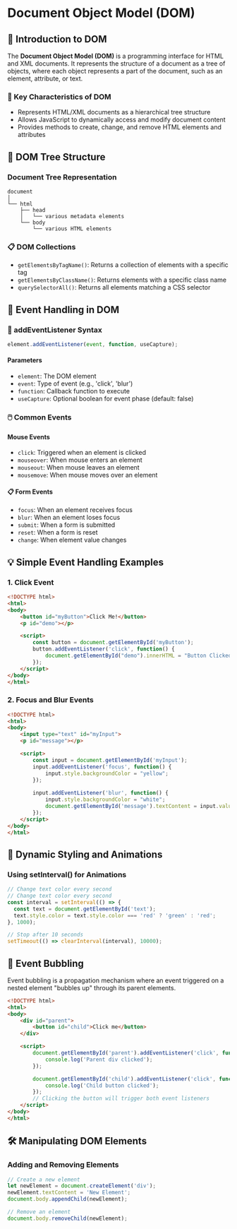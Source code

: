# Document Object Model (DOM)

## 📘 Introduction to DOM

The **Document Object Model (DOM)** is a programming interface for HTML and XML documents. It represents the structure of a document as a tree of objects, where each object represents a part of the document, such as an element, attribute, or text.

### 🔑 Key Characteristics of DOM
- Represents HTML/XML documents as a hierarchical tree structure
- Allows JavaScript to dynamically access and modify document content
- Provides methods to create, change, and remove HTML elements and attributes

## 🌳 DOM Tree Structure

### Document Tree Representation
```
document
│
└── html
    ├── head
    │   └── various metadata elements
    └── body
        └── various HTML elements
```

### 📋 DOM Collections
- `getElementsByTagName()`: Returns a collection of elements with a specific tag
- `getElementsByClassName()`: Returns elements with a specific class name
- `querySelectorAll()`: Returns all elements matching a CSS selector

## 🎯 Event Handling in DOM

### 📝 addEventListener Syntax
```javascript
element.addEventListener(event, function, useCapture);
```

#### Parameters
- `element`: The DOM element
- `event`: Type of event (e.g., 'click', 'blur')
- `function`: Callback function to execute
- `useCapture`: Optional boolean for event phase (default: false)

### 🖱️ Common Events

#### Mouse Events
- `click`: Triggered when an element is clicked
- `mouseover`: When mouse enters an element
- `mouseout`: When mouse leaves an element
- `mousemove`: When mouse moves over an element

#### 📋 Form Events
- `focus`: When an element receives focus
- `blur`: When an element loses focus
- `submit`: When a form is submitted
- `reset`: When a form is reset
- `change`: When element value changes

## 💡 Simple Event Handling Examples

### 1. Click Event
```html
<!DOCTYPE html>
<html>
<body>
    <button id="myButton">Click Me!</button>
    <p id="demo"></p>

    <script>
        const button = document.getElementById('myButton');
        button.addEventListener('click', function() {
            document.getElementById("demo").innerHTML = "Button Clicked!";
        });
    </script>
</body>
</html>
```

### 2. Focus and Blur Events
```html
<!DOCTYPE html>
<html>
<body>
    <input type="text" id="myInput">
    <p id="message"></p>

    <script>
        const input = document.getElementById('myInput');
        input.addEventListener('focus', function() {
            input.style.backgroundColor = "yellow";
        });
        
        input.addEventListener('blur', function() {
            input.style.backgroundColor = "white";
            document.getElementById('message').textContent = input.value.toUpperCase();
        });
    </script>
</body>
</html>
```

## 🎨 Dynamic Styling and Animations

### Using setInterval() for Animations
```javascript
// Change text color every second
// Change text color every second
const interval = setInterval(() => {
  const text = document.getElementById('text');
  text.style.color = text.style.color === 'red' ? 'green' : 'red';
}, 1000);

// Stop after 10 seconds
setTimeout(() => clearInterval(interval), 10000);
```

## 🔄 Event Bubbling

Event bubbling is a propagation mechanism where an event triggered on a nested element "bubbles up" through its parent elements.

```html
<!DOCTYPE html>
<html>
<body>
    <div id="parent">
        <button id="child">Click me</button>
    </div>

    <script>
        document.getElementById('parent').addEventListener('click', function() {
            console.log('Parent div clicked');
        });

        document.getElementById('child').addEventListener('click', function() {
            console.log('Child button clicked');
        });
        // Clicking the button will trigger both event listeners
    </script>
</body>
</html>
```

## 🛠️ Manipulating DOM Elements

### Adding and Removing Elements
```javascript
// Create a new element
let newElement = document.createElement('div');
newElement.textContent = 'New Element';
document.body.appendChild(newElement);

// Remove an element
document.body.removeChild(newElement);
```
